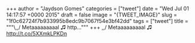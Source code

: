 
+++
author = "Jaydson Gomes"
categories = ["tweet"]
date = "Wed Jul 01 14:17:57 +0000 2015"
draft = false
image = "{TWEET_IMAGE}"
slug = "1f0c62724f7b933995b8edc9b7067f54e3bf42dd"
tags = ["tweet"]
title = """&#92;,,/ Metaaaaaaaaal ♫ http..."""
+++
\,,/ Metaaaaaaaaal ♫ http://t.co/5XXmkLPKDn
